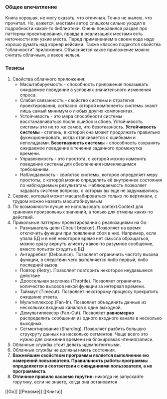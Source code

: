 ### Общее впечатление
Книга хорошая, не могу сказать, что отличная. Точно не жалею, что прочитал. Но, кажется, местами автор слишком сильно уходил в подробности какой-то библиотеки.
Очень понравился раздел про паттерны проектирования, правда в реализациях местами есть неточности или узкие места. Перед применением в своем коде надо хорошо думать над корнер кейсами.
Также классно подаются свойства "облачности" приложения. Объясняется какое приложение можно считать облачным, а какое нельзя.

### Тезисы
1. Свойства облачного приложения:
    * Масштабируемость - способность приложения показывать ожидаемое поведение в условиях значительного изменения спроса.
    * Слабая связанность - свойство системы и стратегия проектирования, согласно которой компоненты системы знают лишь самый минимум о любых других компонентах.
    * Устойчивость - это мера способности системы восстанавливаться после ошибок и сбоев. Устойчивость системы это не то же самое, что безотказность. **Устойчивость системы** - степень, в которой она может продолжать правильно фукнкционировать, когда сталкивается с ошибками и неполадками. **Безотказность системы** - способность сохранять ожидаемое поведение в течении заданного промежутка времени.
    * Управляемость - это простота, с которой можно изменить поведение системы для обеспечения изменяющимся требованиям.
    * Наблюдаемость - свойство системы, которое определяет меру простоты, с которой можно определить её внутреннее состояния по наблюдаемым результатам. Наблюдаемость позволяет задавать системе вопросы, о которых вы еще не задумывались.
2. Сервис, который может масштабироваться только по вертикали, с трудом можно назвать масштабируемым
3. По возможности лучше не использовать context.Context для хранения произвольных значений, а только для отмены каких-то действий.
4. Прикольные паттерны проектирования с реализациями на Go:
    * Размыкатель цепи (Circuit breaker). Позволяет на время отключить функции при появлении сбоя в них. Например, если упала БД и в неё некоторое время нет смысла обращаться, можно сразу вернуть клиенту какое-то разумное сообщение, вместо попыток сходить в БД
    * Антидребезг (Debounce). Позволяет ограничить частоту вызова функции, в следствии чего выполняется либо первый, либо последний вызов.
    * Повтор (Retry). Позволяет повторить некоторое неудавшееся действие
    * Дроссельная заслонка (Throttle). Позволяет ограничить количество вызовов некой функции за интервал времени.
    * Таймаут (Timeout). Позволяет некоторому процессу прекратить ожидание ответа.
    * Мультиплексор (Fan-In). Позволяет объединить данные из нескольких входных каналов в один выходной.
    * Демультиплексор (Fan-Out). Позволяет **равномерно** распределить сообщения из одного входного канала в несколько выходных.
    * Сегментирование (Sharding). Позволяет разбить большую струкруту данных на несколько сегментов. Чаще всего это нужно для снижения времени на блокировках чтения/записи.
5. Облачные службы стоит делать идемпотентными.
6. Облачные службы не должны иметь состояния.
7. **Важнейшим свойством программы является выполнение ею намерений пользователя. Правильность работы программы определяется в соответсвии с ожиданиями пользователя, а не программиста.**
8. **Отличное правило касаемо горутин:** никогда не запускайте горутину, если не знаете, когда она остановится

[[Go]]
[[Резюме]]
[[Книги]]

